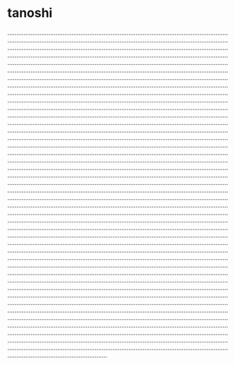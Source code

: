# tanoshi
............................................................................................................................................................................................................................................................................................................................................................................................................................................................................................................................................................................................................................................................................................................................................................................................................................................................................................................................................................................................................................................................................................................................................................................................................................................................................................................................................................................................................................................................................................................................................................................................................................................................................................................................................................................................................................................................................................................................................................................................................................................................................................................................................................................................................................................................................................................................................................................................................................................................................................................................................................................................................................................................................................................................................................................................................................................................................................................................................................................................................................................................................................................................................................................................................................................................................................................................................................................................................................................................................................................................................................................................................................................................................................................................................................................................................................................................................................................................................................................................................................................................................................................................................................................................................................................................................................................................................................................................................................................................................................................................................................................................................................................................................................................................................................................................................................................................................................................................................................................................................................................................................................................................................................................................................................................................................................................................................................................................................................................................................................................................................................................................................